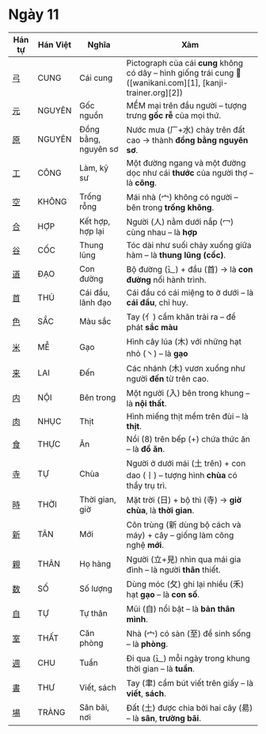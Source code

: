 <link href="styles.css" rel="stylesheet">

# Ngày 11

| Hán tự | Hán Việt | Nghĩa | Xàm |
| -------------------------------- | ------ | -------------- | -------------------------------------------------------------------------- |
| [<span class="stroke-order">弓</span>](https://mazii.net/vi-VN/search/kanji/javi/弓) | CUNG | Cái cung | Pictograph của cái **cung** không có dây – hình giống trái cung 🏹 ([wanikani.com][1], [kanji-trainer.org][2]) |
| [<span class="stroke-order">元</span>](https://mazii.net/vi-VN/search/kanji/javi/元) | NGUYÊN | Gốc nguồn | MỀM mại trên đầu người – tượng trưng **gốc rễ** của mọi thứ. |
| [<span class="stroke-order">原</span>](https://mazii.net/vi-VN/search/kanji/javi/原) | NGUYÊN | Đồng bằng, nguyên sơ | Nước mưa (厂+水) chảy trên đất cao → thành **đồng bằng nguyên sơ**. |
| [<span class="stroke-order">工</span>](https://mazii.net/vi-VN/search/kanji/javi/工) | CÔNG | Làm, kỹ sư | Một đường ngang và một đường dọc như cái **thước** của người thợ – là **công**. |
| [<span class="stroke-order">空</span>](https://mazii.net/vi-VN/search/kanji/javi/空) | KHÔNG | Trống rỗng | Mái nhà (宀) không có người – bên trong **trống không**. |
| [<span class="stroke-order">合</span>](https://mazii.net/vi-VN/search/kanji/javi/合) | HỢP | Kết hợp, hợp lại | Người (人) nằm dưới nắp (冖) cùng nhau – là **hợp** |
| [<span class="stroke-order">谷</span>](https://mazii.net/vi-VN/search/kanji/javi/谷) | CỐC | Thung lũng | Tóc dài như suối chảy xuống giữa hàm – là **thung lũng (cốc)**. |
| [<span class="stroke-order">道</span>](https://mazii.net/vi-VN/search/kanji/javi/道) | ĐẠO | Con đường | Bộ đường (⻌) + đầu (首) → là **con đường** nối hành trình. |
| [<span class="stroke-order">首</span>](https://mazii.net/vi-VN/search/kanji/javi/首) | THỦ | Cái đầu, lãnh đạo | Cái đầu có cái miệng to ở dưới – là **cái đầu**, chỉ huy. |
| [<span class="stroke-order">色</span>](https://mazii.net/vi-VN/search/kanji/javi/色) | SẮC | Màu sắc | Tay (⺅) cầm khăn trải ra – để phát **sắc màu** |
| [<span class="stroke-order">米</span>](https://mazii.net/vi-VN/search/kanji/javi/米) | MỄ | Gạo | Hình cây lúa (木) với những hạt nhỏ (丶) – là **gạo** |
| [<span class="stroke-order">来</span>](https://mazii.net/vi-VN/search/kanji/javi/来) | LAI | Đến | Các nhánh (木) vươn xuống như người **đến** từ trên cao. |
| [<span class="stroke-order">内</span>](https://mazii.net/vi-VN/search/kanji/javi/内) | NỘI | Bên trong | Một người (入) bên trong khung – là **nội thất**. |
| [<span class="stroke-order">肉</span>](https://mazii.net/vi-VN/search/kanji/javi/肉) | NHỤC | Thịt | Hình miếng thịt mềm trên đùi – là **thịt**. |
| [<span class="stroke-order">食</span>](https://mazii.net/vi-VN/search/kanji/javi/食) | THỰC | Ăn | Nồi (8) trên bếp (+) chứa thức ăn – là **đồ ăn**. |
| [<span class="stroke-order">寺</span>](https://mazii.net/vi-VN/search/kanji/javi/寺) | TỰ | Chùa | Người ở dưới mái (土 trên) + con dao (丨) – tượng hình **chùa** có thầy trụ trì. |
| [<span class="stroke-order">時</span>](https://mazii.net/vi-VN/search/kanji/javi/時) | THỜI | Thời gian, giờ | Mặt trời (日) + bộ thì (寺) → **giờ chùa**, là **thời gian**. |
| [<span class="stroke-order">新</span>](https://mazii.net/vi-VN/search/kanji/javi/新) | TÂN | Mới | Côn trùng (新 dùng bộ cách và máy) + cây – giống làm công nghệ **mới**. |
| [<span class="stroke-order">親</span>](https://mazii.net/vi-VN/search/kanji/javi/親) | THÂN | Họ hàng | Người (立+見) nhìn qua mái gia đình – là người **thân** thiết. |
| [<span class="stroke-order">数</span>](https://mazii.net/vi-VN/search/kanji/javi/数) | SỐ | Số lượng | Dùng móc (攵) ghi lại nhiều (禾) hạt **gạo** – là **con số**. |
| [<span class="stroke-order">自</span>](https://mazii.net/vi-VN/search/kanji/javi/自) | TỰ | Tự thân | Mũi (自) nổi bật – là **bản thân mình**. |
| [<span class="stroke-order">室</span>](https://mazii.net/vi-VN/search/kanji/javi/室) | THẤT | Căn phòng | Nhà (宀) có sàn (至) để sinh sống – là **phòng**. |
| [<span class="stroke-order">週</span>](https://mazii.net/vi-VN/search/kanji/javi/週) | CHU | Tuần | Đi qua (⻌) mỗi ngày trong khung thời gian – là **tuần**. |
| [<span class="stroke-order">書</span>](https://mazii.net/vi-VN/search/kanji/javi/書) | THƯ | Viết, sách | Tay (聿) cầm bút viết trên giấy – là **viết**, **sách**. |
| [<span class="stroke-order">場</span>](https://mazii.net/vi-VN/search/kanji/javi/場) | TRÀNG | Sân bãi, nơi | Đất (土) được chia bởi hai cây (昜) – là **sân**, **trường bãi**. |

